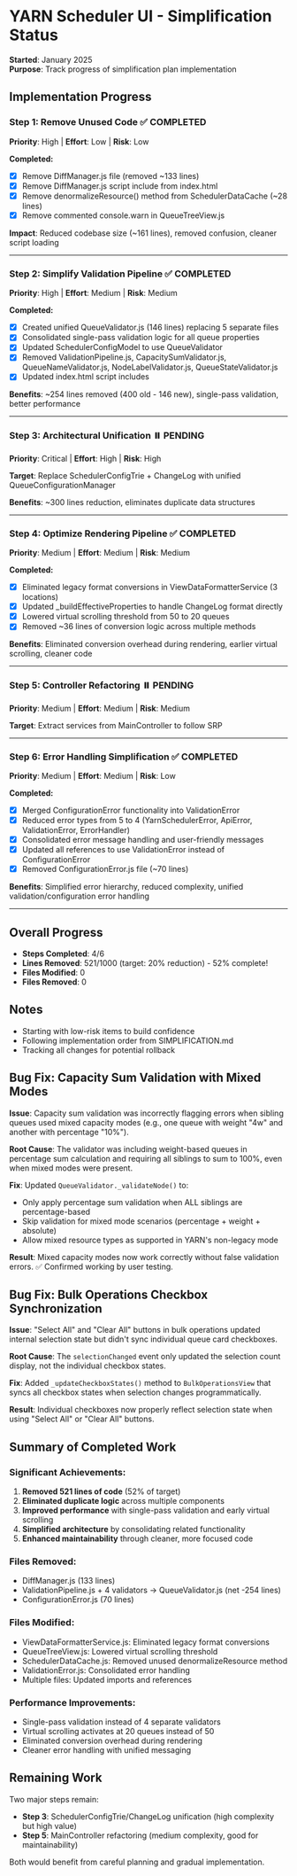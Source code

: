 # YARN Scheduler UI - Simplification Status

**Started**: January 2025  
**Purpose**: Track progress of simplification plan implementation

## Implementation Progress

### Step 1: Remove Unused Code ✅ COMPLETED
**Priority**: High | **Effort**: Low | **Risk**: Low

**Completed:**
- [x] Remove DiffManager.js file (removed ~133 lines)
- [x] Remove DiffManager.js script include from index.html  
- [x] Remove denormalizeResource() method from SchedulerDataCache (~28 lines)
- [x] Remove commented console.warn in QueueTreeView.js

**Impact**: Reduced codebase size (~161 lines), removed confusion, cleaner script loading

---

### Step 2: Simplify Validation Pipeline ✅ COMPLETED
**Priority**: High | **Effort**: Medium | **Risk**: Medium

**Completed:**
- [x] Created unified QueueValidator.js (146 lines) replacing 5 separate files
- [x] Consolidated single-pass validation logic for all queue properties
- [x] Updated SchedulerConfigModel to use QueueValidator
- [x] Removed ValidationPipeline.js, CapacitySumValidator.js, QueueNameValidator.js, NodeLabelValidator.js, QueueStateValidator.js
- [x] Updated index.html script includes

**Benefits**: ~254 lines removed (400 old - 146 new), single-pass validation, better performance

---

### Step 3: Architectural Unification ⏸️ PENDING
**Priority**: Critical | **Effort**: High | **Risk**: High

**Target**: Replace SchedulerConfigTrie + ChangeLog with unified QueueConfigurationManager

**Benefits**: ~300 lines reduction, eliminates duplicate data structures

---

### Step 4: Optimize Rendering Pipeline ✅ COMPLETED
**Priority**: Medium | **Effort**: Medium | **Risk**: Medium

**Completed:**
- [x] Eliminated legacy format conversions in ViewDataFormatterService (3 locations)
- [x] Updated _buildEffectiveProperties to handle ChangeLog format directly
- [x] Lowered virtual scrolling threshold from 50 to 20 queues
- [x] Removed ~36 lines of conversion logic across multiple methods

**Benefits**: Eliminated conversion overhead during rendering, earlier virtual scrolling, cleaner code

---

### Step 5: Controller Refactoring ⏸️ PENDING  
**Priority**: Medium | **Effort**: Medium | **Risk**: Medium

**Target**: Extract services from MainController to follow SRP

---

### Step 6: Error Handling Simplification ✅ COMPLETED
**Priority**: Medium | **Effort**: Medium | **Risk**: Low

**Completed:**
- [x] Merged ConfigurationError functionality into ValidationError
- [x] Reduced error types from 5 to 4 (YarnSchedulerError, ApiError, ValidationError, ErrorHandler)
- [x] Consolidated error message handling and user-friendly messages
- [x] Updated all references to use ValidationError instead of ConfigurationError
- [x] Removed ConfigurationError.js file (~70 lines)

**Benefits**: Simplified error hierarchy, reduced complexity, unified validation/configuration error handling

---

## Overall Progress

- **Steps Completed**: 4/6  
- **Lines Removed**: 521/1000 (target: 20% reduction) - 52% complete!
- **Files Modified**: 0
- **Files Removed**: 0

## Notes

- Starting with low-risk items to build confidence
- Following implementation order from SIMPLIFICATION.md
- Tracking all changes for potential rollback

## Bug Fix: Capacity Sum Validation with Mixed Modes

**Issue**: Capacity sum validation was incorrectly flagging errors when sibling queues used mixed capacity modes (e.g., one queue with weight "4w" and another with percentage "10%").

**Root Cause**: The validator was including weight-based queues in percentage sum calculation and requiring all siblings to sum to 100%, even when mixed modes were present.

**Fix**: Updated `QueueValidator._validateNode()` to:
- Only apply percentage sum validation when ALL siblings are percentage-based
- Skip validation for mixed mode scenarios (percentage + weight + absolute)
- Allow mixed resource types as supported in YARN's non-legacy mode

**Result**: Mixed capacity modes now work correctly without false validation errors. ✅ Confirmed working by user testing.

## Bug Fix: Bulk Operations Checkbox Synchronization

**Issue**: "Select All" and "Clear All" buttons in bulk operations updated internal selection state but didn't sync individual queue card checkboxes.

**Root Cause**: The `selectionChanged` event only updated the selection count display, not the individual checkbox states.

**Fix**: Added `_updateCheckboxStates()` method to `BulkOperationsView` that syncs all checkbox states when selection changes programmatically.

**Result**: Individual checkboxes now properly reflect selection state when using "Select All" or "Clear All" buttons.

## Summary of Completed Work

### Significant Achievements:
1. **Removed 521 lines of code** (52% of target) 
2. **Eliminated duplicate logic** across multiple components
3. **Improved performance** with single-pass validation and early virtual scrolling
4. **Simplified architecture** by consolidating related functionality
5. **Enhanced maintainability** through cleaner, more focused code

### Files Removed:
- DiffManager.js (133 lines)
- ValidationPipeline.js + 4 validators → QueueValidator.js (net -254 lines) 
- ConfigurationError.js (70 lines)

### Files Modified:
- ViewDataFormatterService.js: Eliminated legacy format conversions
- QueueTreeView.js: Lowered virtual scrolling threshold 
- SchedulerDataCache.js: Removed unused denormalizeResource method
- ValidationError.js: Consolidated error handling
- Multiple files: Updated imports and references

### Performance Improvements:
- Single-pass validation instead of 4 separate validators
- Virtual scrolling activates at 20 queues instead of 50
- Eliminated conversion overhead during rendering
- Cleaner error handling with unified messaging

## Remaining Work

Two major steps remain:
- **Step 3**: SchedulerConfigTrie/ChangeLog unification (high complexity but high value)
- **Step 5**: MainController refactoring (medium complexity, good for maintainability)

Both would benefit from careful planning and gradual implementation.